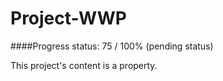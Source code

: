 Project-WWP
==================

####Progress status: 75 / 100% (pending status)

This project's content is a property.